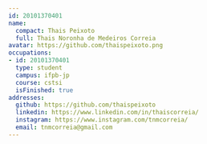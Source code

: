 ```yaml
---
id: 20101370401
name:
  compact: Thais Peixoto
  full: Thais Noronha de Medeiros Correia
avatar: https://github.com/thaispeixoto.png
occupations:
- id: 20101370401
  type: student
  campus: ifpb-jp
  course: cstsi
  isFinished: true
addresses:
  github: https://github.com/thaispeixoto
  linkedin: https://www.linkedin.com/in/thaiscorreia/
  instagram: https://www.instagram.com/tnmcorreia/
  email: tnmcorreia@gmail.com
---
```

